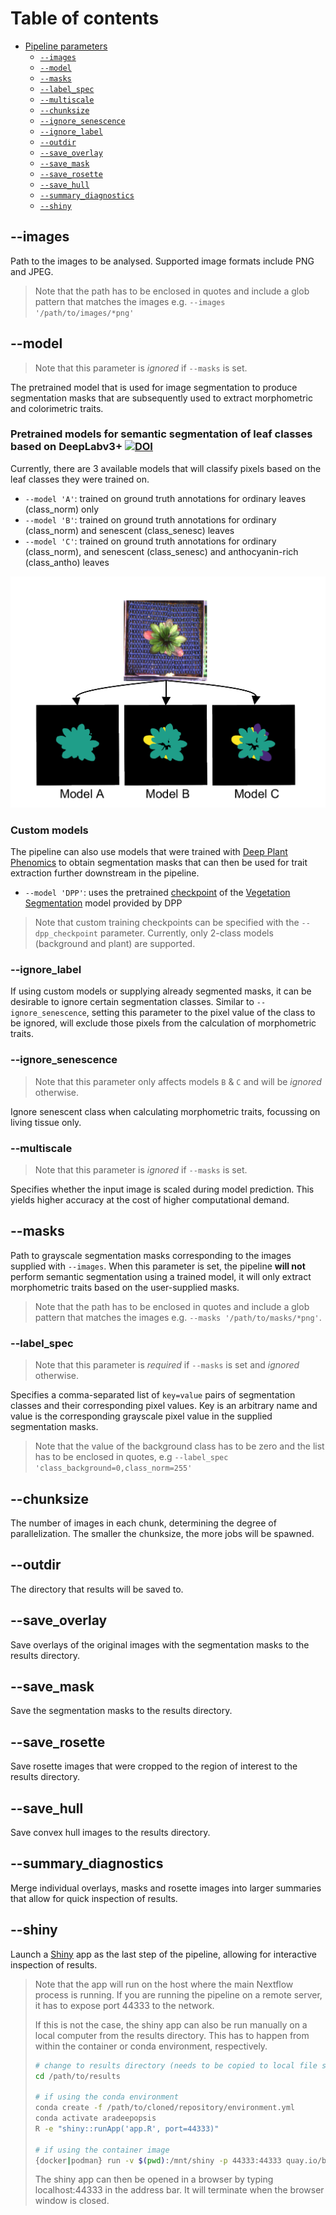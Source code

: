 # Table of contents

* [Pipeline parameters](#main)
    * [`--images`](#--images)
    * [`--model`](#--model)
    * [`--masks`](#--masks)
    * [`--label_spec`](#--label_spec)
    * [`--multiscale`](#--multiscale)
    * [`--chunksize`](#--chunksize)
    * [`--ignore_senescence`](#--ignore_senescence)
    * [`--ignore_label`](#--ignore_label)
    * [`--outdir`](#--outdir)
    * [`--save_overlay`](#--save_overlay)
    * [`--save_mask`](#--save_mask)
    * [`--save_rosette`](#--save_rosette)
    * [`--save_hull`](#--save_hull)
    * [`--summary_diagnostics`](#--summary_diagnostics)
    * [`--shiny`](#--shiny)

## --images

Path to the images to be analysed. Supported image formats include PNG and JPEG.

> Note that the path has to be enclosed in quotes and include a glob pattern that matches the images e.g. `--images '/path/to/images/*png'`

## --model

> Note that this parameter is _ignored_ if `--masks` is set.

The pretrained model that is used for image segmentation to produce segmentation masks that are subsequently used to extract morphometric and colorimetric traits.

### Pretrained models for semantic segmentation of leaf classes based on DeepLabv3+ [![DOI](https://zenodo.org/badge/DOI/10.5281/zenodo.3946618.svg)](https://doi.org/10.5281/zenodo.3946618)


Currently, there are 3 available models that will classify pixels based on the leaf classes they were trained on.

* `--model 'A'`: trained on ground truth annotations for ordinary leaves (class_norm) only
* `--model 'B'`: trained on ground truth annotations for ordinary (class_norm) and senescent (class_senesc) leaves
* `--model 'C'`: trained on ground truth annotations for ordinary (class_norm), and senescent (class_senesc) and anthocyanin-rich (class_antho) leaves

![Models](img/example_models.png)

### Custom models

The pipeline can also use models that were trained with [Deep Plant Phenomics](https://github.com/p2irc/deepplantphenomics) to obtain segmentation masks that can then be used for trait extraction further downstream in the pipeline.

* `--model 'DPP'`: uses the pretrained [checkpoint](https://github.com/p2irc/deepplantphenomics/tree/2.1.0/deepplantphenomics/network_states/vegetation-segmentation-network) of the [Vegetation Segmentation](https://deep-plant-phenomics.readthedocs.io/en/latest/Tools/#vegetation-segmentation-network) model provided by DPP

> Note that custom training checkpoints can be specified with the `--dpp_checkpoint` parameter.
> Currently, only 2-class models (background and plant) are supported.

### --ignore_label

If using custom models or supplying already segmented masks, it can be desirable to ignore certain segmentation classes.
Similar to `--ignore_senescence`, setting this parameter to the pixel value of the class to be ignored, will exclude those pixels from the calculation of morphometric traits.

### --ignore_senescence

> Note that this parameter only affects models `B` & `C` and will be _ignored_ otherwise.

Ignore senescent class when calculating morphometric traits, focussing on living tissue only.

### --multiscale

> Note that this parameter is _ignored_ if `--masks` is set.

Specifies whether the input image is scaled during model prediction. This yields higher accuracy at the cost of higher computational demand.

## --masks

Path to grayscale segmentation masks corresponding to the images supplied with `--images`.
When this parameter is set, the pipeline **will not** perform semantic segmentation using a trained model,
it will only extract morphometric traits based on the user-supplied masks.

> Note that the path has to be enclosed in quotes and include a glob pattern that matches the images e.g. `--masks '/path/to/masks/*png'`.

### --label_spec

> Note that this parameter is _required_ if `--masks` is set and _ignored_ otherwise.

Specifies a comma-separated list of `key=value` pairs of segmentation classes and their corresponding pixel values.
Key is an arbitrary name and value is the corresponding grayscale pixel value in the supplied segmentation masks.

> Note that the value of the background class has to be zero and the list has to be enclosed in quotes, e.g
> `--label_spec 'class_background=0,class_norm=255'` 

## --chunksize

The number of images in each chunk, determining the degree of parallelization.
The smaller the chunksize, the more jobs will be spawned.

## --outdir

The directory that results will be saved to.

## --save_overlay

Save overlays of the original images with the segmentation masks to the results directory.

## --save_mask

Save the segmentation masks to the results directory.

## --save_rosette

Save rosette images that were cropped to the region of interest to the results directory.

## --save_hull

Save convex hull images to the results directory.

## --summary_diagnostics

Merge individual overlays, masks and rosette images into larger summaries that allow for quick inspection of results.

## --shiny

Launch a [Shiny](https://shiny.rstudio.com/) app as the last step of the pipeline, allowing for interactive inspection of results. 

> Note that the app will run on the host where the main Nextflow process is running.
> If you are running the pipeline on a remote server, it has to expose port 44333 to the network.
>
> If this is not the case, the shiny app can also be run manually on a local computer from the results directory.
> This has to happen from within the container or conda environment, respectively.
> ```bash
> # change to results directory (needs to be copied to local file system first)
> cd /path/to/results
>
> # if using the conda environment
> conda create -f /path/to/cloned/repository/environment.yml
> conda activate aradeepopsis
> R -e "shiny::runApp('app.R', port=44333)"
>
> # if using the container image
> {docker|podman} run -v $(pwd):/mnt/shiny -p 44333:44333 quay.io/beckerlab/aradeepopsis-shiny:1.3 R -e "shiny::runApp('/mnt/shiny/app.R', port=44333, host='0.0.0.0')"
> ```
> The shiny app can then be opened in a browser by typing localhost:44333 in the address bar. It will terminate when the browser window is closed.
